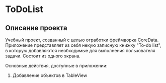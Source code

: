 # ToDoList

## Описание проекта

Учебный проект, созданный с целью отработки фреймворка CoreData. Приложение представляет из себя некую записную книжку "To-do list", в которую добавляются необходимые для выполнения пользователя задачи. Состоит из одного экрана.

Основные действия, доступные в приложении:<br>
1. Добавление объектов в TableView
